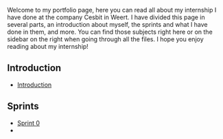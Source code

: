 Welcome to my portfolio page, here you can read all about my internship I have done at the company Cesbit in Weert. I have divided this page in several parts, an introduction about myself, the sprints and what I have done in them, and more. You can find those subjects right here or on the sidebar on the right when going through all the files. 
I hope you enjoy reading about my internship!

## Introduction

* [Introduction](https://git.fhict.nl/I465040/cesbitportfolio/-/wikis/home)

## Sprints

* [Sprint 0](https://git.fhict.nl/I465040/cesbitportfolio/-/wikis/sprint-0)
* 